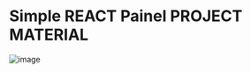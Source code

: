 # Simple REACT Painel PROJECT MATERIAL
![image](https://user-images.githubusercontent.com/54703843/112261377-8282a280-8c4a-11eb-9f4d-6be9780ca125.png)

